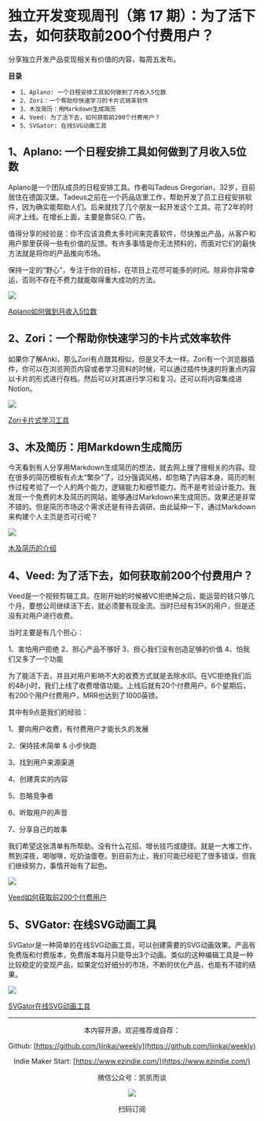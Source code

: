 # 独立开发变现周刊（第 17 期）：为了活下去，如何获取前200个付费用户？

分享独立开发产品变现相关有价值的内容，每周五发布。

**目录**
- `1、Aplano: 一个日程安排工具如何做到了月收入5位数`
- `2、Zori：一个帮助你快速学习的卡片式效率软件`
- `3、木及简历：用Markdown生成简历`
- `4、Veed: 为了活下去，如何获取前200个付费用户？`
- `5、SVGator: 在线SVG动画工具`


## 1、Aplano: 一个日程安排工具如何做到了月收入5位数

Aplano是一个团队成员的日程安排工具。作者叫Tadeus Gregorian，32岁，目前居住在德国汉堡。Tadeus之前在一个药品店里工作，帮助开发了员工日程安排软件，因为确实能帮助人们。后来就找了几个朋友一起开发这个工具。花了2年的时间才上线。在增长上面，主要是靠SEO, 广告。

值得分享的经验是：你不应该浪费太多时间来完善软件，尽快推出产品，从客户和用户那里获得一些有价值的反馈。有许多事情是你无法预料的，而面对它们的最快方法就是将你的产品推向市场。

保持一定的“野心”，专注于你的目标，在项目上花尽可能多的时间。除非你非常幸运，否则不存在不费力就能取得重大成功的方法。

![](http://qiniu.gafata.com/2021-08-26-Untitled.png?imageView2/2/w/600)

[Aplano如何做到月收入5位数](https://www.failory.com/interview/aplano)

## 2、Zori：一个帮助你快速学习的卡片式效率软件

如果你了解Anki，那么Zori有点跟其相似，但是又不太一样。Zori有一个浏览器插件，你可以在浏览网页内容或者学习资料的时候，可以通过插件快速的将重点内容以卡片的形式进行存档。然后可以对其进行学习和复习。还可以将内容集成进Notion。

![](http://qiniu.gafata.com/2021-08-26-Untitled%201.png?imageView2/2/w/600)

[Zori卡片式学习工具](https://www.playpcesohttps://www.playpcesor.com/2021/08/zorbi-flashcards.html)

## 3、木及简历：用Markdown生成简历

今天看到有人分享用Markdown生成简历的想法，就去网上搜了搜相关的内容。现在很多的简历模板有点太“繁杂”了，过分强调风格，却忽略了内容本身。简历的制作过程考验了一个人的两个能力，逻辑能力和细节能力。而不是考验设计能力。我发现一个免费的木及简历的网站，能够通过Markdown来生成简历。效果还是非常不错的。但是简历市场这个需求还是有待去调研。由此延伸一下，通过Markdown来构建个人主页是否可行呢？

![](http://qiniu.gafata.com/2021-08-26-Untitled%202.png?imageView2/2/w/600)

[木及简历的介绍](https://segmentfault.com/a/1190000040017402/en)

## 4、Veed: 为了活下去，如何获取前200个付费用户？

Veed是一个视频剪辑工具。在刚开始的时候被VC拒绝掉之后，能运营的钱只够几个月，要想公司继续活下去，就必须要有现金流。当时已经有35K的用户，但是还没有对用户进行收费。

当时主要是有几个担心：

1、害怕用户拒绝
2、担心产品不够好
3、担心我们没有创造足够的价值
4、怕我们又多了一个功能

为了能活下去，并且对用户影响不大的收费方式就是去除水印。在VC拒绝我们后的48小时，我们上线了收费增值功能。上线后就有20个付费用户。6个星期后，有200个用户付费用户，MRR也达到了1000英镑。

其中有9点是我们的经验：

1、要向用户收费，有付费用户才能长久的发展

2、保持技术简单 & 小步快跑

3、找到用户来源渠道

4、创建真实的内容

5、忽略竞争者

6、听取用户的声音

7、分享自己的故事

我们希望这张清单有所帮助。没有什么花招、增长技巧或捷径。就是一大堆工作，熬到深夜，喝咖啡，吃奶油蛋卷。到目前为止，我们可能已经犯了很多错误，但我们继续努力，事情开始有了起色。

![](http://qiniu.gafata.com/2021-08-26-MOSHED-2019-7-23-12-47-36-1.jpeg?imageView2/2/w/600)

[Veed如何获取前200个付费用户](https://veed-blog-3.herokuapp.com/blog/how-to-get-first-paid-users-saas/)

## 5、SVGator: 在线SVG动画工具

SVGator是一种简单的在线SVG动画工具，可以创建需要的SVG动画效果。产品有免费版和付费版本，免费版本每月只能导出3个动画。类似的这种编辑工具是一种比较稳定的变现产品，如果定位好细分的市场，不断的优化产品，也能有不错的结果。

![](http://qiniu.gafata.com/2021-08-26-Untitled%203.png?imageView2/2/w/600)

[SVGator在线SVG动画工具](https://www.svgator.com/pricing)

---
<center>
本内容开源，欢迎推荐或自荐：

Github: [https://github.com/ljinkai/weekly](https://github.com/ljinkai/weekly)


Indie Maker Start: [https://www.ezindie.com/](https://www.ezindie.com/)

微信公众号：凯凯而谈


![](http://qiniu.gafata.com/2019-03-17-web-bear.jpg?imageView2/2/w/200)

扫码订阅
</center>